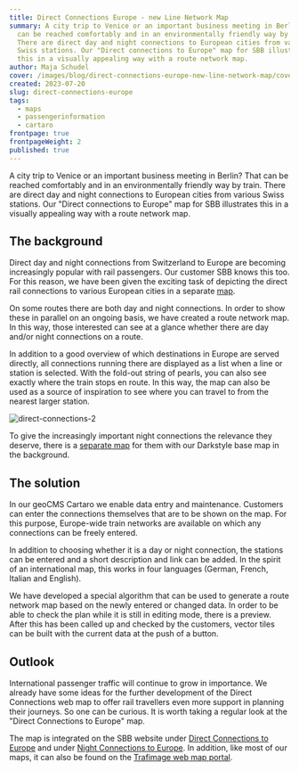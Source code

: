 ```yaml
---
title: Direct Connections Europe - new Line Network Map
summary: A city trip to Venice or an important business meeting in Berlin? That
  can be reached comfortably and in an environmentally friendly way by train.
  There are direct day and night connections to European cities from various
  Swiss stations. Our "Direct connections to Europe" map for SBB illustrates
  this in a visually appealing way with a route network map.
author: Maja Schudel
cover: /images/blog/direct-connections-europe-new-line-network-map/cover_ipv_blog_2.png
created: 2023-07-20
slug: direct-connections-europe
tags:
  - maps
  - passengerinformation
  - cartaro
frontpage: true
frontpageWeight: 2
published: true
---
```

A city trip to Venice or an important business meeting in Berlin? That can be reached comfortably and in an environmentally friendly way by train. There are direct day and night connections to European cities from various Swiss stations. Our "Direct connections to Europe" map for SBB illustrates this in a visually appealing way with a route network map.

## The background

Direct day and night connections from Switzerland to Europe are becoming increasingly popular with rail passengers. Our customer SBB knows this too. For this reason, we have been given the exciting task of depicting the direct rail connections to various European cities in a separate [map](https://www.sbb.ch/en/freizeit-ferien/destinationen/staedte-laender-europa.html).

On some routes there are both day and night connections. In order to show these in parallel on an ongoing basis, we have created a route network map. In this way, those interested can see at a glance whether there are day and/or night connections on a route.

<ResponsiveImage alt="direct-connections-day" desktop="/images/blog/direct-connections-europe-new-line-network-map/blog_ipv_1.png" mobile="/images/blog/direct-connections-europe-new-line-network-map/blog_ipv_1_mobile.png" />

In addition to a good overview of which destinations in Europe are served directly, all connections running there are displayed as a list when a line or station is selected. With the fold-out string of pearls, you can also see exactly where the train stops en route. In this way, the map can also be used as a source of inspiration to see where you can travel to from the nearest larger station.

![direct-connections-2](/images/blog/direct-connections-europe-new-line-network-map/blog_ipv_2.png "geOps-direct-connections-2")

To give the increasingly important night connections the relevance they deserve, there is a [separate map](https://www.sbb.ch/en/freizeit-ferien/zuege-ausfluege/nachtzug.html) for them with our Darkstyle base map in the background.

<ResponsiveImage alt="direct-connections-night" desktop="/images/blog/direct-connections-europe-new-line-network-map/blog_ipv_3.png" mobile="/images/blog/direct-connections-europe-new-line-network-map/blog_ipv_3_mobile.png" />

## The solution

In our geoCMS Cartaro we enable data entry and maintenance. Customers can enter the connections themselves that are to be shown on the map. For this purpose, Europe-wide train networks are available on which any connections can be freely entered.

In addition to choosing whether it is a day or night connection, the stations can be entered and a short description and link can be added. In the spirit of an international map, this works in four languages (German, French, Italian and English).

We have developed a special algorithm that can be used to generate a route network map based on the newly entered or changed data. In order to be able to check the plan while it is still in editing mode, there is a preview. After this has been called up and checked by the customers, vector tiles can be built with the current data at the push of a button.

## Outlook

International passenger traffic will continue to grow in importance. We already have some ideas for the further development of the Direct Connections web map to offer rail travellers even more support in planning their journeys. So one can be curious. It is worth taking a regular look at the "Direct Connections to Europe" map.

The map is integrated on the SBB website under [Direct Connections to Europe](https://www.sbb.ch/de/freizeit-ferien/destinationen/staedte-laender-europa.html) and under [Night Connections to Europe](https://www.sbb.ch/de/freizeit-ferien/zuege-ausfluege/nachtzug.html). In addition, like most of our maps, it can also be found on the [Trafimage web map portal](https://maps.trafimage.ch/ch.sbb.direktverbindungen?baselayers=ch.sbb.direktverbindungen.base-light,ch.sbb.direktverbindungen.base-dark,ch.sbb.direktverbindungen.base-aerial&lang=de&layers=ch.sbb.direktverbindungen.night,ch.sbb.direktverbindungen.day&x=925472&y=5920000&z=9).